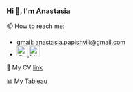 ### Hi 👋, I'm Anastasia

📫 How to reach me:
  - gmail: anastasia.papishvili@gmail.com
  - <a href="https://t.me/papishvil"> <img src="https://github.com/shvilenok/shvilenok/assets/43793366/c20395a5-8c9d-43b1-a17d-ea97edeb9b40" alt="@papishvil" width="25" height="25"> </a>
  <a href="https://www.linkedin.com/in/papishvili/"> <img src="https://github.com/shvilenok/shvilenok/assets/43793366/fc62d9c4-bd9d-4b05-afb0-ff8864030f53" alt="https://www.linkedin.com/in/papishvili/" width="25" height="25">  </a>


📄 My CV [link](https://docs.google.com/document/d/1rLzUbdQoifB8VHqwIua-FAlnemOyWWtvJH695yqU_So/edit)

📊 My [Tableau](https://public.tableau.com/app/profile/anastasia.papishvili/vizzes)








<!--
**shvilenok/shvilenok** is a ✨ _special_ ✨ repository because its `README.md` (this file) appears on your GitHub profile.

Here are some ideas to get you started:

- 🔭 I’m currently working on ...
- 🌱 I’m currently learning ...
- 👯 I’m looking to collaborate on ...
- 🤔 I’m looking for help with ...
- 💬 Ask me about ...
- 📫 How to reach me: ...
- 😄 Pronouns: ...
- ⚡ Fun fact: ...
-->
